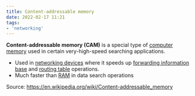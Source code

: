 ```yaml
---
title: Content-addressable memory
date: 2022-02-17 11:21
tags:
- 'networking'
---
```


**Content-addressable memory (CAM)** is a special type of [computer memory](20220217112213-computer-memory.md)
used in certain very-high-speed searching applications. 

* Used in [networking devices](20220217112325-networking-device.md) where it
  speeds up [forwarding information base](20220217112444-forwarding-information-base.md)
  and [routing table](20201105133355-routing-tables.md) operations.
* Much faster than [RAM](20220216081431-random-access-memory.md) in data search
  operations

Source: https://en.wikipedia.org/wiki/Content-addressable_memory
